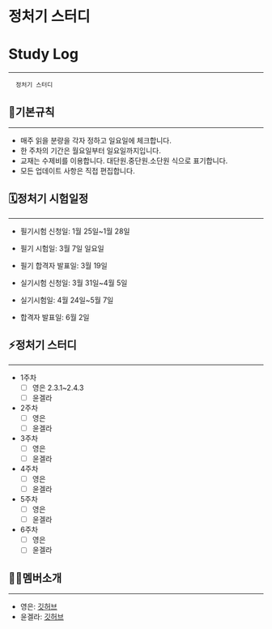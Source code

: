 # 정처기 스터디

# Study Log

---

      정처기 스터디

## 📌기본규칙

---

- 매주 읽을 분량을 각자 정하고 일요일에 체크합니다.
- 한 주차의 기간은 월요일부터 일요일까지입니다.
- 교재는 수제비를 이용합니다. 대단원.중단원.소단원 식으로 표기합니다.
- 모든 업데이트 사항은 직접 편집합니다.

## 🗓정처기 시험일정

---

- 필기시험 신청일: 1월 25일~1월 28일
- 필기 시험일: 3월 7일 일요일
- 필기 합격자 발표일: 3월 19일

- 실기시험 신청일: 3월 31일~4월 5일
- 실기시험일: 4월 24일~5월 7일
- 합격자 발표일: 6월 2일

## ⚡정처기 스터디

---

- 1주차
    - [ ]  영은 2.3.1~2.4.3
    - [ ]  윤겔라
- 2주차
    - [ ]  영은
    - [ ]  윤겔라
- 3주차
    - [ ]  영은
    - [ ]  윤겔라
- 4주차
    - [ ]  영은
    - [ ]  윤겔라
- 5주차
    - [ ]  영은
    - [ ]  윤겔라
- 6주차
    - [ ]  영은
    - [ ]  윤겔라

## 🙋‍♀️멤버소개

---

- 영은: [깃허브](https://github.com/shinecoding)
- 윤겔라: [깃허브](https://github.com/yjsp93)